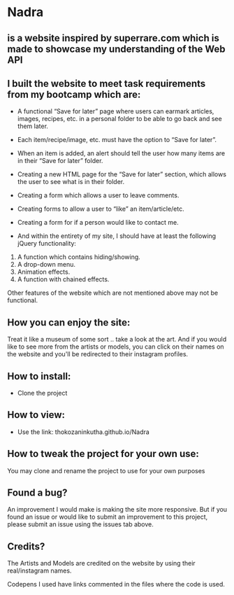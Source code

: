 # Nadra 

## is a website inspired by superrare.com which is made to showcase my understanding of the Web API

## I built the website to meet task requirements from my bootcamp which are:

* A functional “Save for later” page where users can earmark articles, images, recipes, etc. in a personal folder to be
able to go back and see them later.

* Each item/recipe/image, etc. must have the option to “Save for later”.

* When an item is added, an alert should tell the user how many items
are in their “Save for later” folder.

* Creating a new HTML page for the “Save for later” section, which allows
the user to see what is in their folder.

* Creating a form which allows a user to leave comments.

* Creating forms to allow a user to “like” an item/article/etc.

* Creating a form for if a person would like to contact me.

* And within the entirety of my site, I should have at least the following jQuery functionality:

1. A function which contains hiding/showing.
2. A drop-down menu.
3. Animation effects.
4. A function with chained effects.

Other features of the website which are not mentioned above may not be functional.

## How you can enjoy the site:

Treat it like a museum of some sort .. take a look at the art. And if you would like to see more from the artists or models, you can click on their names on the website and you'll be redirected to their instagram profiles.

## How to install:

* Clone the project

## How to view:

* Use the link: thokozaninkutha.github.io/Nadra

## How to tweak the project for your own use:

You may clone and rename the project to use for your own purposes

## Found a bug?

An improvement I would make is making the site more responsive. But if you found an issue or would like to submit an improvement to this project, please submit an issue using the issues tab above.

## Credits?

The Artists and Models are credited on the website by using their real/instagram names.

Codepens I used have links commented in the files where the code is used.
